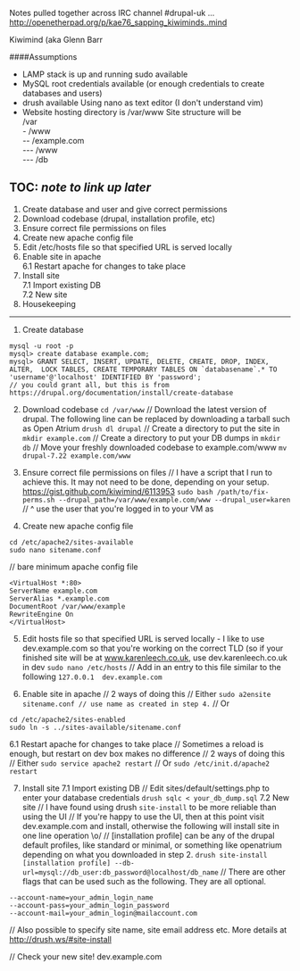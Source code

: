 Notes pulled together across IRC channel #drupal-uk ... http://openetherpad.org/p/kae76_sapping_kiwiminds..mind

Kiwimind (aka Glenn Barr

####Assumptions
* LAMP stack is up and running
sudo available
* MySQL root credentials available (or enough credentials to create databases and users)
* drush available
Using nano as text editor (I don't understand vim)
* Website hosting directory is /var/www
Site structure will be  
/var  
\- /www  
-- /example.com  
--- /www  
--- /db  

TOC: *note to link up later*
---
1. Create database and user and give correct permissions
2. Download codebase (drupal, installation profile, etc)
3. Ensure correct file permissions on files
4. Create new apache config file
5. Edit /etc/hosts file so that specified URL is served locally
6. Enable site in apache  
 6.1 Restart apache for changes to take place
7. Install site  
 7.1 Import existing DB  
 7.2 New site  
8. Housekeeping
---
1. Create database
```
mysql -u root -p
mysql> create database example.com;
mysql> GRANT SELECT, INSERT, UPDATE, DELETE, CREATE, DROP, INDEX, ALTER,  LOCK TABLES, CREATE TEMPORARY TABLES ON `databasename`.* TO  'username'@'localhost' IDENTIFIED BY 'password'; 
// you could grant all, but this is from https://drupal.org/documentation/install/create-database
```

2. Download codebase
`cd /var/www`
// Download the latest version of drupal. The following line can be replaced by downloading a tarball such as Open Atrium
`drush dl drupal`
// Create a directory to put the site in
`mkdir example.com`
// Create a directory to put your DB dumps in
`mkdir db`
// Move your freshly downloaded codebase to example.com/www
`mv drupal-7.22 example.com/www`

3. Ensure correct file permissions on files
// I have a script that I run to achieve this. It may not need to be done, depending on your setup. https://gist.github.com/kiwimind/6113953
`sudo bash /path/to/fix-perms.sh --drupal_path=/var/www/example.com/www --drupal_user=karen`  
// ^ use the user that you're logged in to your VM as

4. Create new apache config file
```
cd /etc/apache2/sites-available
sudo nano sitename.conf
```
// bare minimum apache config file
```
<VirtualHost *:80>
ServerName example.com
ServerAlias *.example.com
DocumentRoot /var/www/example
RewriteEngine On
</VirtualHost>
```

5. Edit hosts file so that specified URL is served locally - I like to use dev.example.com so that you're working on the correct TLD (so if your finished site will be at www.karenleech.co.uk, use dev.karenleech.co.uk in dev
`sudo nano /etc/hosts`
// Add in an entry to this file similar to the following
`127.0.0.1  dev.example.com`

6. Enable site in apache
// 2 ways of doing this
// Either
`sudo a2ensite sitename.conf // use name as created in step 4.`
// Or
```
cd /etc/apache2/sites-enabled
sudo ln -s ../sites-available/sitename.conf
```

6.1 Restart apache for changes to take place
// Sometimes a reload is enough, but restart on dev box makes no difference
// 2 ways of doing this
// Either
`sudo service apache2 restart`
// Or
`sudo /etc/init.d/apache2 restart`

7. Install site
7.1 Import existing DB
// Edit sites/default/settings.php to enter your database credentials
`drush sqlc < your_db_dump.sql`
7.2 New site
// I have found using drush `site-install` to be more reliable than using the UI
// If you're happy to use the UI, then at this point visit dev.example.com and install, otherwise the following will install site in one line operation \o/
// [installation profile] can be any of the drupal default profiles, like standard or minimal, or something like openatrium depending on what you downloaded in step 2.
`drush site-install [installation profile] --db-url=mysql://db_user:db_password@localhost/db_name`
// There are other flags that can be used such as the following. They are all optional.
```
--account-name=your_admin_login_name
--account-pass=your_admin_login_password
--account-mail=your_admin_login@mailaccount.com
```
// Also possible to specify site name, site email address etc. More details at http://drush.ws/#site-install

// Check your new site! dev.example.com
